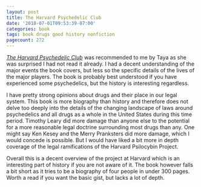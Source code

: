 ```yaml
---
layout: post
title: The Harvard Psychedelic Club
date: '2018-07-01T09:53:39-07:00'
categories: book
tags: book drugs good history nonfiction
pagecount: 272
---
```


[*The Harvard Psychedelic Club*][book-amaz] was recommended to me by Taya as she was surprised I had
not read it already. I had a decent understanding of the major events the book covers, but less so
the specific details of the lives of the major players. The book is probably best understood if you
have experienced some psychedelics, but the history is interesting regardless.

I have pretty strong opinions about drugs and their place in our legal system. This book is more
biography than history and therefore does not delve too deeply into the details of the changing
landscape of laws around psychedelics and all drugs as a whole in the United States during this time
period. Timothy Leary did more damage than anyone else to the potential for a more reasonable
legal doctrine surrounding most drugs than any. One might say Ken Kesey and the Merry Pranksters did
more damage, which I would concede is possible. But I would have liked a bit more in depth coverage
of the legal ramifications of the Harvard Psilocybin Project.

Overall this is a decent overview of the project at Harvard which is an interesting part of history
if you are not aware of it. The book however falls a bit short as it tries to be a biography of four
people in under 300 pages. Worth a read if you want the basic gist, but lacks a lot of depth.

[book-amaz]:      https://amzn.to/2MGPkTN
